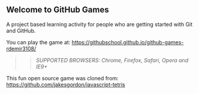 ## Welcome to GitHub Games

A project based learning activity for people who are getting started with Git and GitHub.

You can play the game at: https://githubschool.github.io/github-games-rdemir3108/

>> _*SUPPORTED BROWSERS*: Chrome, Firefox, Safari, Opera and IE9+_

This fun open source game was cloned from: https://github.com/jakesgordon/javascript-tetris
